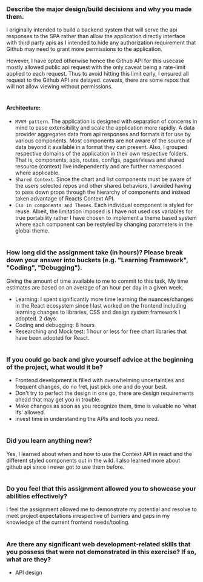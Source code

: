 ### Describe the major design/build decisions and why you made them.
I originally intended to build a backend system that will serve the api responses to the SPA rather than allow the application directly interface with third party apis as I intended to hide any authorization requirement that Github may need to grant more permissions to the application. 

However, I have opted otherwise hence the Github API for this usecase mostly allowed public api request with the only caveat being a rate-limit applied to each request. Thus to avoid hitting this limit early, I ensured all request to the Github API are delayed. caveats, there are some repos that will not allow viewing without permissions.
#
#### Architecture:
- `MVVM pattern`. The application is designed with separation of concerns in mind to ease extensibility and scale the application more rapidly. A data provider aggregates data from api responses and formats it for use by various components. Most components are not aware of the source of data beyond it available in a format they can present. Also,
I grouped respective domains of the application in their own respective folders. That is, components, apis, routes, configs, pages/views and shared resource (context) live independently and are further namespaced where applicable.
- `Shared Context`. Since the chart and list components must be aware of the users selected repos and other shared behaviors, I avoided having to pass down props through the hierarchy of components and instead taken advantage of Reacts Context API.
- `Css in components and Themes`.  Each individual component is styled for reuse. Albeit, the limitation imposed is I have not used css variables for true portability rather I have chosen to implement a theme based system where each component can be restyled by changing parameters in the global theme.
#
### How long did the assignment take (in hours)? Please break down your answer into buckets (e.g. "Learning Framework", "Coding", "Debugging").
Giving the amount of time available to me to commit to this task, My time estimates are based on an average of an hour per day in a given week.
- Learning: I spent significantly more time learning the nuances/changes in the React ecosystem since I last worked on the frontend including learning changes to libraries, CSS and design system framework I adopted. 2 days.
- Coding and debugging: 8 hours
- Researching and Mock test: 1 hour or less for free chart libraries that have been adopted for React.
#
### If you could go back and give yourself advice at the beginning of the project, what would it be?
- Frontend development is filled with overwhelming uncertainties and frequent changes, do no fret, just pick one and do your best.
- Don't try to perfect the design in one go, there are design requirements ahead that may get you in trouble. 
- Make changes as soon as you recognize them, time is valuable no 'what ifs' allowed.
- invest time in understanding the APIs and tools you need.
#
### Did you learn anything new?
Yes, I learned about when and how to use the Context API in react and the different styled components out in the wild. I also learned more about github api since i never got to use them before.
#
### Do you feel that this assignment allowed you to showcase your abilities effectively?
I feel the assignment allowed me to demonstrate my potential and resolve to meet project expectations irrespective of barriers and gaps in my knowledge of the current frontend needs/tooling. 
#
### Are there any significant web development-related skills that you possess that were not demonstrated in this exercise? If so, what are they?
- API design 
